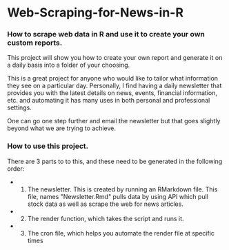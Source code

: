 # Web-Scraping-for-News-in-R
### How to scrape web data in R and use it to create your own custom reports.

This project will show you how to create your own report and generate it on a daily basis into a folder of your choosing.

This is a great project for anyone who would like to tailor what information they see on a particular day. Personally, I find having a daily newsletter that provides you with the latest details on news, events, financial information, etc. and automating it has many uses in both personal and professional settings.

One can go one step further and email the newsletter but that goes slightly beyond what we are trying to achieve.

### How to use this project.

There are 3 parts to to this, and these need to be generated in the following order:
- 1. The newsletter. This is created by running an RMarkdown file. This file, names "Newsletter.Rmd" pulls data by using API which pull stock data as well as scrape the web for news articles.
- 2. The render function, which takes the script and runs it. 
- 3. The cron file, which helps you automate the render file at specific times
